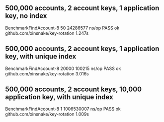 

500,000 accounts, 2 account keys, 1 application key, no index
-----
BenchmarkFindAccount-8                50          24286577 ns/op
PASS
ok      github.com/xinsnake/key-rotation        1.247s


500,000 accounts, 2 account keys, 1 application key, with unique index
-----
BenchmarkFindAccount-8             20000            100215 ns/op
PASS
ok      github.com/xinsnake/key-rotation        3.016s


500,000 accounts, 2 account keys, 10,000 application key, with unique index
-----
BenchmarkFindAccount-8                 1        1006530007 ns/op
PASS
ok      github.com/xinsnake/key-rotation        1.009s